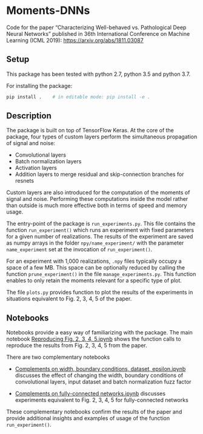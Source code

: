 # Moments-DNNs

Code for the paper “Characterizing Well-behaved vs. Pathological Deep Neural Networks” published in 36th International Conference on Machine Learning (ICML 2019): https://arxiv.org/abs/1811.03087

## Setup
This package has been tested with python 2.7, python 3.5 and python 3.7. 

For installing the package:
```sh
pip install .    # in editable mode: pip install -e .
```

## Description

The package is built on top of TensorFlow Keras. At the core of the package, four types of custom layers perform the simultaneous propagation of signal and noise:
* Convolutional layers
* Batch normalization layers
* Activation layers
* Addition layers to merge residual and skip-connection branches for resnets

Custom layers are also introduced for the computation of the moments of signal and noise. Performing these computations inside the model rather than outside is much more effective both in terms of speed and memory usage.

The entry-point of the package is `run_experiments.py`. This file contains the function `run_experiment()` which runs an experiment with fixed parameters for a given number of realizations. The results of the experiment are saved as numpy arrays in the folder `npy/name_experiment/` with the parameter `name_experiment` set at the invocation of `run_experiment()`.

For an experiment with 1,000 realizations, `.npy` files typically occupy a space of a few MB. This space can be optionally reduced by calling the function `prune_experiment()` in the file `manage_experiments.py`. This function enables to only retain the moments relevant for a specific type of plot.


The file `plots.py` provides function to plot the results of the experiments in situations equivalent to Fig. 2, 3, 4, 5 of the paper.


## Notebooks

Notebooks provide a easy way of familiarizing with the package. The main notebook [Reproducing Fig. 2, 3, 4, 5.ipynb](https://github.com/alabatie/moments-dnns/blob/master/Reproducing%20Fig.%202%2C%203%2C%204%2C%205.ipynb) shows the function calls to reproduce the results from Fig. 2, 3, 4, 5 from the paper.

There are two complementary notebooks 

- [Complements on width, boundary conditions, dataset, epsilon.ipynb](https://github.com/alabatie/moments-dnns/blob/master/Complements%20on%20width%2C%20boundary%20conditions%2C%20dataset%2C%20epsilon.ipynb) discusses the effect of changing the width, boundary conditions of convolutional layers, input dataset and batch normalization fuzz factor

- [Complements on fully-connected networks.ipynb](https://github.com/alabatie/moments-dnns/blob/master/Complements%20on%20fully-connected%20networks.ipynb) discusses experiments equivalent to Fig. 2, 3, 4, 5 for fully-connected networks

These complementary notebooks confirm the results of the paper and provide additional insights and examples of usage of the function `run_experiment()`.

